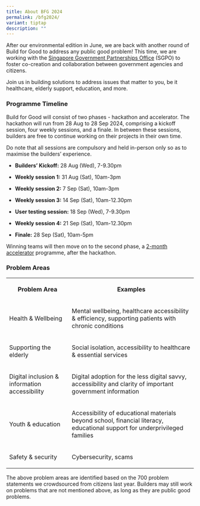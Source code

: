 ```yaml
---
title: About BFG 2024
permalink: /bfg2024/
variant: tiptap
description: ""
---
```

<p>After our environmental edition in June, we are back with another round
of Build for Good to address any public good problem! This time, we are
working with the <a href="https://www.sgpo.gov.sg/" rel="noopener noreferrer nofollow" target="_blank">Singapore Government Partnerships Office</a> (SGPO)
to foster co-creation and collaboration between government agencies and
citizens.</p>
<p>Join us in building solutions to address issues that matter to you, be
it healthcare, elderly support, education, and more.</p>
<h3><strong>Programme Timeline</strong></h3>
<p>Build for Good will consist of two phases - hackathon and accelerator.
The hackathon will run from 28 Aug to 28 Sep 2024, comprising a kickoff
session, four weekly sessions, and a finale. In between these sessions,
builders are free to continue working on their projects in their own time.</p>
<p>Do note that all sessions are compulsory and held in-person only so as
to maximise the builders’ experience.</p>
<ul data-tight="true" class="tight">
<li>
<p><strong>Builders’ Kickoff:</strong> 28 Aug (Wed), 7-9.30pm</p>
</li>
<li>
<p><strong>Weekly session 1:</strong> 31 Aug (Sat), 10am-3pm</p>
</li>
<li>
<p><strong>Weekly session 2:</strong> 7 Sep (Sat), 10am-3pm</p>
</li>
<li>
<p><strong>Weekly session 3:</strong> 14 Sep (Sat), 10am-12.30pm</p>
</li>
<li>
<p><strong>User testing session:</strong> 18 Sep (Wed), 7-9.30pm</p>
</li>
<li>
<p><strong>Weekly session 4:</strong> 21 Sep (Sat), 10am-12.30pm</p>
</li>
<li>
<p><strong>Finale:</strong> 28 Sep (Sat), 10am-5pm</p>
</li>
</ul>
<p>Winning teams will then move on to the second phase, a <a href="accelerator-funding/" rel="noopener noreferrer nofollow" target="_blank">2-month accelerator</a> programme,
after the hackathon.</p>
<h3><strong>Problem Areas</strong></h3>
<table style="minWidth: 50px">
<colgroup>
<col>
<col>
</colgroup>
<tbody>
<tr>
<th rowspan="1" colspan="1">
<p>Problem Area</p>
</th>
<th rowspan="1" colspan="1">
<p>Examples</p>
</th>
</tr>
<tr>
<td rowspan="1" colspan="1">
<p>Health &amp; Wellbeing</p>
</td>
<td rowspan="1" colspan="1">
<p>Mental wellbeing, healthcare accessibility &amp; efficiency, supporting
patients with chronic conditions</p>
</td>
</tr>
<tr>
<td rowspan="1" colspan="1">
<p>Supporting the elderly</p>
</td>
<td rowspan="1" colspan="1">
<p>Social isolation, accessibility to healthcare &amp; essential services</p>
</td>
</tr>
<tr>
<td rowspan="1" colspan="1">
<p>Digital inclusion &amp; information accessibility</p>
</td>
<td rowspan="1" colspan="1">
<p>Digital adoption for the less digital savvy, accessibility and clarity
of important government information</p>
</td>
</tr>
<tr>
<td rowspan="1" colspan="1">
<p>Youth &amp; education</p>
</td>
<td rowspan="1" colspan="1">
<p>Accessibility of educational materials beyond school, financial literacy,
educational support for underprivileged families</p>
</td>
</tr>
<tr>
<td rowspan="1" colspan="1">
<p>Safety &amp; security</p>
</td>
<td rowspan="1" colspan="1">
<p>Cybersecurity, scams</p>
</td>
</tr>
</tbody>
</table>
<p>The above problem areas are identified based on the 700 problem statements
we crowdsourced from citizens last year. Builders may still work on problems
that are not mentioned above, as long as they are public good problems.</p>
<p></p>